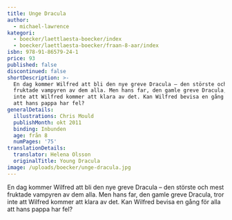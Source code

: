 ```yaml
---
title: Unge Dracula
author:
  - michael-lawrence
kategori:
  - boecker/laettlaesta-boecker/index
  - boecker/laettlaesta-boecker/fraan-8-aar/index
isbn: 978-91-86579-24-1
price: 93
published: false
discontinued: false
shortDescription: >-
  En dag kommer Wilfred att bli den nye greve Dracula – den störste och mest
  fruktade vampyren av dem alla. Men hans far, den gamle greve Dracula, tror
  inte att Wilfred kommer att klara av det. Kan Wilfred bevisa en gång för alla
  att hans pappa har fel?
generalDetails:
  illustrations: Chris Mould
  publishMonth: okt 2011
  binding: Inbunden
  age: från 8
  numPages: '75'
translationDetails:
  translator: Helena Olsson
  originalTitle: Young Dracula
image: /uploads/boecker/unge-dracula.jpg
---
```

En dag kommer Wilfred att bli den nye greve Dracula – den störste och mest fruktade vampyren av dem alla. Men hans far, den gamle greve Dracula, tror inte att Wilfred kommer att klara av det. Kan Wilfred bevisa en gång för alla att hans pappa har fel?
